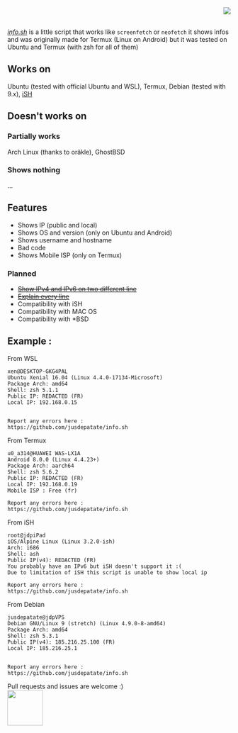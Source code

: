 <div align="right"><img src="https://raw.githubusercontent.com/jusdepatate/info.sh/master/logomadein5minutes.png" /></div><br>

<a href="https://github.com/jusdepatate/info.sh/blob/master/info.sh"><i>info.sh</i></a> is a little script that works like `screenfetch` or `neofetch` it shows infos and was originally made for Termux (Linux on Android) but it was tested on Ubuntu and Termux (with zsh for all of them)

## Works on
Ubuntu (tested with official Ubuntu and WSL), Termux, Debian (tested with 9.x), [iSH](https://ish.app)

## Doesn't works on
### Partially works
Arch Linux (thanks to oräkle), GhostBSD
### Shows nothing
...

## Features
- Shows IP (public and local)
- Shows OS and version (only on Ubuntu and Android)
- Shows username and hostname
- Bad code
- Shows Mobile ISP (only on Termux)

### Planned
- [~~Show IPv4 and IPv6 on two different line~~](https://github.com/jusdepatate/info.sh/commit/c2a929935705e8647f2cce32a9d5e4fc54d026a6)
- [~~Explain every line~~](https://github.com/jusdepatate/info.sh/commit/f45db7cf90e5f412541e4a05098dfabed694d5d0)
- Compatibility with iSH
- Compatibility with MAC OS
- Compatibility with \*BSD

## Example :

From WSL
```
xen@DESKTOP-GKG4PAL
Ubuntu Xenial 16.04 (Linux 4.4.0-17134-Microsoft)
Package Arch: amd64
Shell: zsh 5.1.1
Public IP: REDACTED (FR)
Local IP: 192.168.0.15


Report any errors here :
https://github.com/jusdepatate/info.sh
```

From Termux
```
u0_a314@HUAWEI WAS-LX1A
Android 8.0.0 (Linux 4.4.23+)
Package Arch: aarch64
Shell: zsh 5.6.2
Public IP: REDACTED (FR)
Local IP: 192.168.0.19
Mobile ISP : Free (fr)

Report any errors here :
https://github.com/jusdepatate/info.sh
```

From iSH
```
root@jdpiPad                                                                                                                              
iOS/Alpine Linux (Linux 3.2.0-ish)                                                                                                         
Arch: i686                                                                                                                                 
Shell: ash                                                                                                                                 
Public IP(v4): REDACTED (FR)                                                                                                         
You probably have an IPv6 but iSH doesn't support it :(                                                                                    
Due to limitation of iSH this script is unable to show local ip                                                                            
                                                                                                                                           
Report any errors here :                                                                                                                   
https://github.com/jusdepatate/info.sh    
```

From Debian
```
jusdepatate@jdpVPS
Debian GNU/Linux 9 (stretch) (Linux 4.9.0-8-amd64)
Package Arch: amd64
Shell: zsh 5.3.1
Public IP(v4): 185.216.25.100 (FR)
Local IP: 185.216.25.1


Report any errors here :
https://github.com/jusdepatate/info.sh
```

Pull requests and issues are welcome :)<br>
<img width="80px" src="https://upload.wikimedia.org/wikipedia/commons/thumb/0/0a/By-nc.svg/2560px-By-nc.svg">
